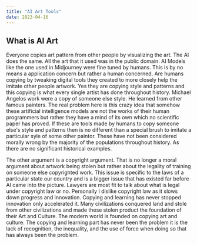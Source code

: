 ```yaml
---
title: "AI Art Tools"
date: 2023-04-16
---
```


## What is AI Art
Everyone copies art pattern from other people by visualizing the art. The AI does the same. All the art that it used was in the public domain. AI Models like the one used in Midjourney were fine tuned by humans. This is by no means a application concern but rather a human concerned. Are humans copying by tweaking digital tools they created to more closely help the imitate other people artwork. Yes they are copying style and patterns and this copying is what every single artist has done throughout history. Michael Angelos work were a copy of someone else style. He learned from other famous painters. The real problem here is this crazy idea that somehow these artificial intelligence models are not the works of their human programmers but rather they have a mind of its own which no scientific paper has proved. If these are tools made by humans to copy someone else's style and patterns then is no different than a special brush to imitate a particular syle of some other paintor. These have not been considered morally wrong by the majority of the populations throughout history. As there are no significant historical examples.

The other argument is a copyright argument. That is no longer a moral argument about artwork being stolen but rather about the legality of training on someone else copyrighted work. This issue is specific to the laws of a particular state our country and is a bigger issue that has existed far before AI came into the picture. Lawyers are most fit to talk about what is legal under copyright law or no. Personally I dislike copyright law as it slows down progress and innovation. Copying and learning has never stopped innovation only accelerated it. Many civilizations conquered land and stole from other civilizations and made these stolen product the foundation of their Art and Culture. The modern world is founded on copying art and culture.  The copying and learning part has never been the problem it is the lack of recognition, the inequality, and the use of force when doing so that has always been the problem. 
